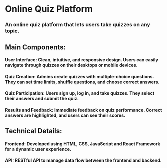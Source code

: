 # Online Quiz Platform
### An online quiz platform that lets users take quizzes on any topic.
## Main Components:
#### User Interface: Clean, intuitive, and responsive design. Users can easily navigate through quizzes on their desktops or mobile devices.
#### Quiz Creation: Admins create quizzes with multiple-choice questions. They can set time limits, shuffle questions, and choose correct answers.
#### Quiz Participation: Users sign up, log in, and take quizzes. They select their answers and submit the quiz.

#### Results and Feedback: Immediate feedback on quiz performance. Correct answers are highlighted, and users can see their scores.

## Technical Details:
#### Frontend: Developed using HTML, CSS, JavaScript and React Framework for a dynamic user experience.
#### API: RESTful API to manage data flow between the frontend and backend.
